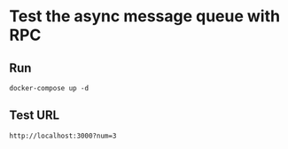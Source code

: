 # Test the async message queue with RPC

## Run

```docker-compose up -d```

## Test URL

```http://localhost:3000?num=3```
